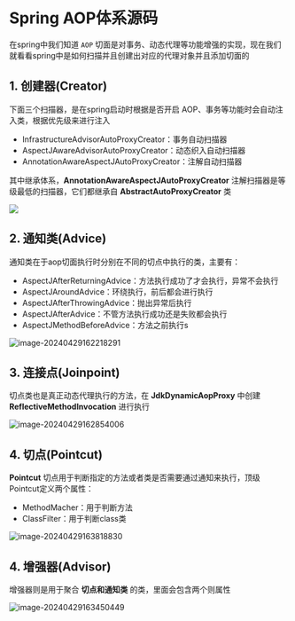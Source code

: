 # Spring AOP体系源码

在spring中我们知道 `AOP` 切面是对事务、动态代理等功能增强的实现，现在我们就看看spring中是如何扫描并且创建出对应的代理对象并且添加切面的

 ## 1. 创建器(Creator)

下面三个扫描器，是在spring启动时根据是否开启 AOP、事务等功能时会自动注入类，根据优先级来进行注入

- InfrastructureAdvisorAutoProxyCreator：事务自动扫描器
- AspectJAwareAdvisorAutoProxyCreator：动态织入自动扫描器
- AnnotationAwareAspectJAutoProxyCreator：注解自动扫描器

其中继承体系，**AnnotationAwareAspectJAutoProxyCreator** 注解扫描器是等级最低的扫描器，它们都继承自 **AbstractAutoProxyCreator** 类

![](https://cdn.jsdelivr.net/gh/hackerhaiJu/note-picture@main/note-picture/AnnotationAwareAspectJAutoProxyCreator.png)

## 2. 通知类(Advice)

通知类在于aop切面执行时分别在不同的切点中执行的类，主要有：

- AspectJAfterReturningAdvice：方法执行成功了才会执行，异常不会执行
- AspectJAroundAdvice：环绕执行，前后都会进行执行
- AspectJAfterThrowingAdvice：抛出异常后执行
- AspectJAfterAdvice：不管方法执行成功还是失败都会执行
- AspectJMethodBeforeAdvice：方法之前执行s

![image-20240429162218291](https://cdn.jsdelivr.net/gh/hackerhaiJu/note-picture@main/note-picture/image-20240429162218291.png)

## 3. 连接点(Joinpoint)

切点类也是真正动态代理执行的方法，在 **JdkDynamicAopProxy** 中创建 **ReflectiveMethodInvocation** 进行执行

![image-20240429162854006](https://cdn.jsdelivr.net/gh/hackerhaiJu/note-picture@main/note-picture/image-20240429162854006.png)

## 4. 切点(Pointcut)

**Pointcut** 切点用于判断指定的方法或者类是否需要通过通知来执行，顶级 Pointcut定义两个属性：

- MethodMacher：用于判断方法
- ClassFilter：用于判断class类

![image-20240429163818830](https://cdn.jsdelivr.net/gh/hackerhaiJu/note-picture@main/note-picture/image-20240429163818830.png)

## 4. 增强器(Advisor)

增强器则是用于聚合 **切点和通知类** 的类，里面会包含两个则属性

![image-20240429163450449](https://cdn.jsdelivr.net/gh/hackerhaiJu/note-picture@main/note-picture/image-20240429163450449.png)
